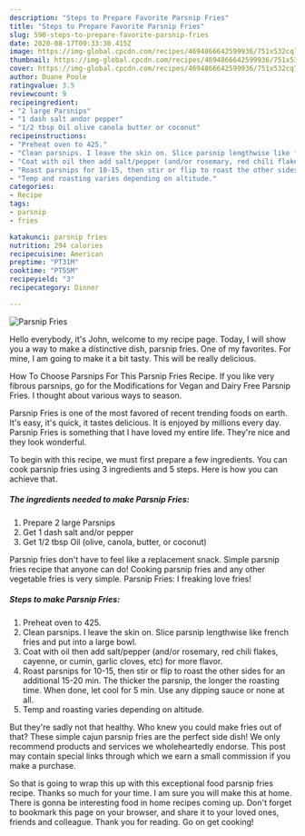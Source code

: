 ```yaml
---
description: "Steps to Prepare Favorite Parsnip Fries"
title: "Steps to Prepare Favorite Parsnip Fries"
slug: 590-steps-to-prepare-favorite-parsnip-fries
date: 2020-08-17T09:33:30.415Z
image: https://img-global.cpcdn.com/recipes/4694866642599936/751x532cq70/parsnip-fries-recipe-main-photo.jpg
thumbnail: https://img-global.cpcdn.com/recipes/4694866642599936/751x532cq70/parsnip-fries-recipe-main-photo.jpg
cover: https://img-global.cpcdn.com/recipes/4694866642599936/751x532cq70/parsnip-fries-recipe-main-photo.jpg
author: Duane Poole
ratingvalue: 3.5
reviewcount: 9
recipeingredient:
- "2 large Parsnips"
- "1 dash salt andor pepper"
- "1/2 tbsp Oil olive canola butter or coconut"
recipeinstructions:
- "Preheat oven to 425."
- "Clean parsnips. I leave the skin on. Slice parsnip lengthwise like french fries and put into a large bowl."
- "Coat with oil then add salt/pepper (and/or rosemary, red chili flakes, cayenne, or cumin, garlic cloves, etc) for more flavor."
- "Roast parsnips for 10-15, then stir or flip to roast the other sides for an additional 15-20 min. The thicker the parsnip, the longer the roasting time. When done, let cool for 5 min. Use any dipping sauce or none at all."
- "Temp and roasting varies depending on altitude."
categories:
- Recipe
tags:
- parsnip
- fries

katakunci: parsnip fries 
nutrition: 294 calories
recipecuisine: American
preptime: "PT31M"
cooktime: "PT55M"
recipeyield: "3"
recipecategory: Dinner

---
```



![Parsnip Fries](https://img-global.cpcdn.com/recipes/4694866642599936/751x532cq70/parsnip-fries-recipe-main-photo.jpg)

Hello everybody, it's John, welcome to my recipe page. Today, I will show you a way to make a distinctive dish, parsnip fries. One of my favorites. For mine, I am going to make it a bit tasty. This will be really delicious.

How To Choose Parsnips For This Parsnip Fries Recipe. If you like very fibrous parsnips, go for the Modifications for Vegan and Dairy Free Parsnip Fries. I thought about various ways to season.

Parsnip Fries is one of the most favored of recent trending foods on earth. It's easy, it's quick, it tastes delicious. It is enjoyed by millions every day. Parsnip Fries is something that I have loved my entire life. They're nice and they look wonderful.


To begin with this recipe, we must first prepare a few ingredients. You can cook parsnip fries using 3 ingredients and 5 steps. Here is how you can achieve that.

<!--inarticleads1-->

##### The ingredients needed to make Parsnip Fries:

1. Prepare 2 large Parsnips
1. Get 1 dash salt and/or pepper
1. Get 1/2 tbsp Oil (olive, canola, butter, or coconut)


Parsnip fries don&#39;t have to feel like a replacement snack. Simple parsnip fries recipe that anyone can do! Cooking parsnip fries and any other vegetable fries is very simple. Parsnip Fries: I freaking love fries! 

<!--inarticleads2-->

##### Steps to make Parsnip Fries:

1. Preheat oven to 425.
1. Clean parsnips. I leave the skin on. Slice parsnip lengthwise like french fries and put into a large bowl.
1. Coat with oil then add salt/pepper (and/or rosemary, red chili flakes, cayenne, or cumin, garlic cloves, etc) for more flavor.
1. Roast parsnips for 10-15, then stir or flip to roast the other sides for an additional 15-20 min. The thicker the parsnip, the longer the roasting time. When done, let cool for 5 min. Use any dipping sauce or none at all.
1. Temp and roasting varies depending on altitude.


But they&#39;re sadly not that healthy. Who knew you could make fries out of that? These simple cajun parsnip fries are the perfect side dish! We only recommend products and services we wholeheartedly endorse. This post may contain special links through which we earn a small commission if you make a purchase. 

So that is going to wrap this up with this exceptional food parsnip fries recipe. Thanks so much for your time. I am sure you will make this at home. There is gonna be interesting food in home recipes coming up. Don't forget to bookmark this page on your browser, and share it to your loved ones, friends and colleague. Thank you for reading. Go on get cooking!
